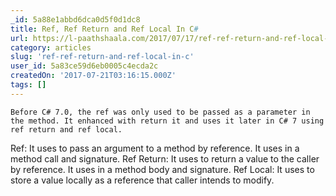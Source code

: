```yaml
---
_id: 5a88e1abbd6dca0d5f0d1dc8
title: Ref, Ref Return and Ref Local In C#
url: https://l-paathshaala.com/2017/07/17/ref-ref-return-and-ref-local-in-c/
category: articles
slug: 'ref-ref-return-and-ref-local-in-c'
user_id: 5a83ce59d6eb0005c4ecda2c
createdOn: '2017-07-21T03:16:15.000Z'
tags: []
---
```


	Before C# 7.0, the ref was only used to be passed as a parameter in the method. It enhanced with return it and uses it later in C# 7 using ref return and ref local.

Ref: It uses to pass an argument to a method by reference. It uses in a method call and signature.
Ref Return: It uses to return a value to the caller by reference. It uses in a method body and signature.
Ref Local: It uses to store a value locally as a reference that caller intends to modify.

